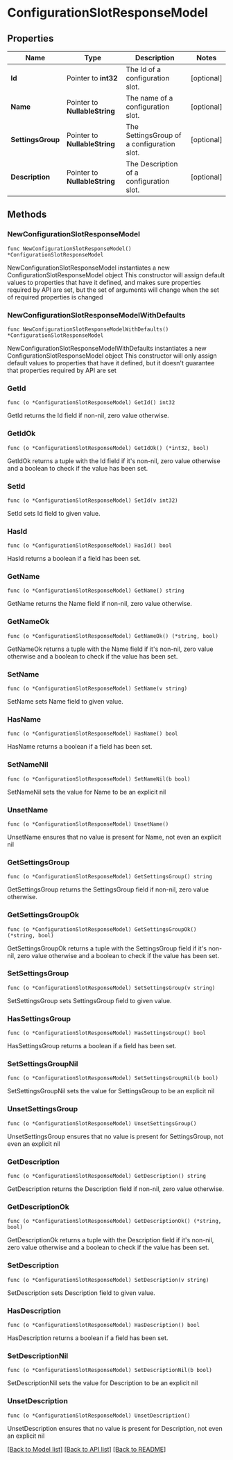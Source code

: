 # ConfigurationSlotResponseModel

## Properties

Name | Type | Description | Notes
------------ | ------------- | ------------- | -------------
**Id** | Pointer to **int32** | The Id of a configuration slot. | [optional] 
**Name** | Pointer to **NullableString** | The name of a configuration slot. | [optional] 
**SettingsGroup** | Pointer to **NullableString** | The SettingsGroup of a configuration slot. | [optional] 
**Description** | Pointer to **NullableString** | The Description of a configuration slot. | [optional] 

## Methods

### NewConfigurationSlotResponseModel

`func NewConfigurationSlotResponseModel() *ConfigurationSlotResponseModel`

NewConfigurationSlotResponseModel instantiates a new ConfigurationSlotResponseModel object
This constructor will assign default values to properties that have it defined,
and makes sure properties required by API are set, but the set of arguments
will change when the set of required properties is changed

### NewConfigurationSlotResponseModelWithDefaults

`func NewConfigurationSlotResponseModelWithDefaults() *ConfigurationSlotResponseModel`

NewConfigurationSlotResponseModelWithDefaults instantiates a new ConfigurationSlotResponseModel object
This constructor will only assign default values to properties that have it defined,
but it doesn't guarantee that properties required by API are set

### GetId

`func (o *ConfigurationSlotResponseModel) GetId() int32`

GetId returns the Id field if non-nil, zero value otherwise.

### GetIdOk

`func (o *ConfigurationSlotResponseModel) GetIdOk() (*int32, bool)`

GetIdOk returns a tuple with the Id field if it's non-nil, zero value otherwise
and a boolean to check if the value has been set.

### SetId

`func (o *ConfigurationSlotResponseModel) SetId(v int32)`

SetId sets Id field to given value.

### HasId

`func (o *ConfigurationSlotResponseModel) HasId() bool`

HasId returns a boolean if a field has been set.

### GetName

`func (o *ConfigurationSlotResponseModel) GetName() string`

GetName returns the Name field if non-nil, zero value otherwise.

### GetNameOk

`func (o *ConfigurationSlotResponseModel) GetNameOk() (*string, bool)`

GetNameOk returns a tuple with the Name field if it's non-nil, zero value otherwise
and a boolean to check if the value has been set.

### SetName

`func (o *ConfigurationSlotResponseModel) SetName(v string)`

SetName sets Name field to given value.

### HasName

`func (o *ConfigurationSlotResponseModel) HasName() bool`

HasName returns a boolean if a field has been set.

### SetNameNil

`func (o *ConfigurationSlotResponseModel) SetNameNil(b bool)`

 SetNameNil sets the value for Name to be an explicit nil

### UnsetName
`func (o *ConfigurationSlotResponseModel) UnsetName()`

UnsetName ensures that no value is present for Name, not even an explicit nil
### GetSettingsGroup

`func (o *ConfigurationSlotResponseModel) GetSettingsGroup() string`

GetSettingsGroup returns the SettingsGroup field if non-nil, zero value otherwise.

### GetSettingsGroupOk

`func (o *ConfigurationSlotResponseModel) GetSettingsGroupOk() (*string, bool)`

GetSettingsGroupOk returns a tuple with the SettingsGroup field if it's non-nil, zero value otherwise
and a boolean to check if the value has been set.

### SetSettingsGroup

`func (o *ConfigurationSlotResponseModel) SetSettingsGroup(v string)`

SetSettingsGroup sets SettingsGroup field to given value.

### HasSettingsGroup

`func (o *ConfigurationSlotResponseModel) HasSettingsGroup() bool`

HasSettingsGroup returns a boolean if a field has been set.

### SetSettingsGroupNil

`func (o *ConfigurationSlotResponseModel) SetSettingsGroupNil(b bool)`

 SetSettingsGroupNil sets the value for SettingsGroup to be an explicit nil

### UnsetSettingsGroup
`func (o *ConfigurationSlotResponseModel) UnsetSettingsGroup()`

UnsetSettingsGroup ensures that no value is present for SettingsGroup, not even an explicit nil
### GetDescription

`func (o *ConfigurationSlotResponseModel) GetDescription() string`

GetDescription returns the Description field if non-nil, zero value otherwise.

### GetDescriptionOk

`func (o *ConfigurationSlotResponseModel) GetDescriptionOk() (*string, bool)`

GetDescriptionOk returns a tuple with the Description field if it's non-nil, zero value otherwise
and a boolean to check if the value has been set.

### SetDescription

`func (o *ConfigurationSlotResponseModel) SetDescription(v string)`

SetDescription sets Description field to given value.

### HasDescription

`func (o *ConfigurationSlotResponseModel) HasDescription() bool`

HasDescription returns a boolean if a field has been set.

### SetDescriptionNil

`func (o *ConfigurationSlotResponseModel) SetDescriptionNil(b bool)`

 SetDescriptionNil sets the value for Description to be an explicit nil

### UnsetDescription
`func (o *ConfigurationSlotResponseModel) UnsetDescription()`

UnsetDescription ensures that no value is present for Description, not even an explicit nil

[[Back to Model list]](../README.md#documentation-for-models) [[Back to API list]](../README.md#documentation-for-api-endpoints) [[Back to README]](../README.md)


